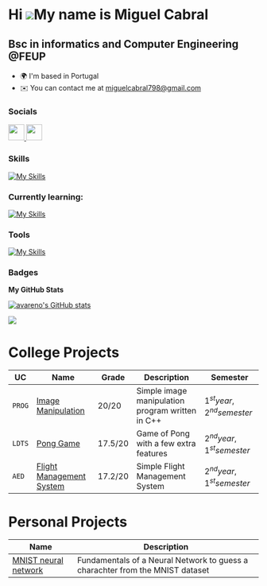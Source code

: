Hi ![](https://user-images.githubusercontent.com/18350557/176309783-0785949b-9127-417c-8b55-ab5a4333674e.gif)My name is Miguel Cabral
=====================================================================================================================================

Bsc in informatics and Computer Engineering @FEUP
-------------------------------------------------

*   🌍  I'm based in Portugal
*   ✉️  You can contact me at [miguelcabral798@gmail.com](mailto:miguelcabral798@gmail.com)

### Socials<p align="left"> <a href="https://www.github.com/avareno" target="_blank" rel="noreferrer"> <picture> <source media="(prefers-color-scheme: dark)" srcset="https://raw.githubusercontent.com/danielcranney/readme-generator/main/public/icons/socials/github-dark.svg" /> <source media="(prefers-color-scheme: light)" srcset="https://raw.githubusercontent.com/danielcranney/readme-generator/main/public/icons/socials/github.svg" /> <img src="https://raw.githubusercontent.com/danielcranney/readme-generator/main/public/icons/socials/github.svg" width="32" height="32" /> </picture> </a> <a href="https://www.linkedin.com/in/miguel-pascoal-cabral798" target="_blank" rel="noreferrer"> <picture> <source media="(prefers-color-scheme: dark)" srcset="https://raw.githubusercontent.com/danielcranney/readme-generator/main/public/icons/socials/linkedin-dark.svg" /> <source media="(prefers-color-scheme: light)" srcset="https://raw.githubusercontent.com/danielcranney/readme-generator/main/public/icons/socials/linkedin.svg" /> <img src="https://raw.githubusercontent.com/danielcranney/readme-generator/main/public/icons/socials/linkedin.svg" width="32" height="32" /> </picture> </a></p>

### Skills
[![My Skills](https://skillicons.dev/icons?i=cpp,python,js,html,css,git,linux,sqlite,postgres,php,java,laravel)](https://skillicons.dev)

### Currently learning:

[![My Skills](https://skillicons.dev/icons?i=docker,rust,tensorflow,pytorch,tauri,langchain)](https://skillicons.dev)

### Tools

[![My Skills](https://skillicons.dev/icons?i=obsidian,neovim)](https://skillicons.dev)


### Badges

<b>My GitHub Stats</b>

<a href="http://www.github.com/avareno"><img src="https://github-readme-stats.vercel.app/api?username=avareno&show_icons=true&hide=&count_private=true&title_color=0891b2&text_color=ffffff&icon_color=0891b2&bg_color=1c1917&hide_border=true&show_icons=true" alt="avareno's GitHub stats" /></a>

<a href="http://www.github.com/avareno"><img src="https://github-readme-streak-stats.herokuapp.com/?user=avareno&stroke=ffffff&background=1c1917&ring=0891b2&fire=0891b2&currStreakNum=ffffff&currStreakLabel=0891b2&sideNums=ffffff&sideLabels=ffffff&dates=ffffff&hide_border=true" /></a>

<h1>College Projects</h1>

| UC | Name | Grade | Description | Semester |
| --- | --- | --- | --- | --- |
| `PROG` | <a href = "https://github.com/HenriqueSFernandes/Image-Manipulation-Prog"> Image Manipulation</a> | $20/20$ | Simple image manipulation program written in C++ | $1^{st} year, 2^{nd} semester$ |
| `LDTS` | <a href = "https://github.com/avareno/Pong"> Pong Game</a> | $17.5/20$ | Game of Pong with a few extra features | $2^{nd} year, 1^{st} semester$ |
| `AED` | <a href = "https://github.com/avareno/Flight-Management-System"> Flight Management System</a> | $17.2/20$ | Simple Flight Management System | $2^{nd} year, 1^{st} semester$ |


<h1>Personal Projects</h1>

| Name | Description |
| --- | --- |
| <a href = "https://github.com/avareno/AI-MNIST-Dataset"> MNIST neural network </a> | Fundamentals of a Neural Network to guess a charachter from the MNIST dataset |

